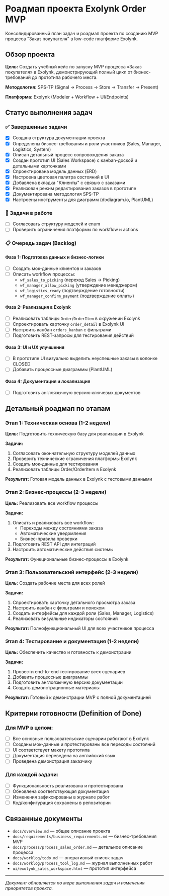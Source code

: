 # Роадмап проекта Exolynk Order MVP

Консолидированный план задач и роадмап проекта по созданию MVP процесса "Заказ покупателя" в low-code платформе Exolynk.

## Обзор проекта

**Цель:** Создать учебный кейс по запуску MVP процесса «Заказ покупателя» в Exolynk, демонстрирующий полный цикл от бизнес-требований до прототипа рабочего места.

**Методология:** SPS-TP (Signal → Process → Store → Transfer → Present)

**Платформа:** Exolynk (Modeler + Workflow + UI/Endpoints)

## Статус выполнения задач

### ✅ Завершенные задачи

- [x] Создана структура документации проекта
- [x] Определены бизнес-требования и роли участников (Sales, Manager, Logistics, System)
- [x] Описан детальный процесс сопровождения заказа
- [x] Создан прототип UI (Sales Workspace) с канban-доской и детальными карточками
- [x] Спроектирована модель данных (ERD)
- [x] Настроена цветовая палитра состояний в UI
- [x] Добавлена вкладка "Клиенты" с связью с заказами
- [x] Реализован режим редактирования заказов в прототипе
- [x] Документирована методология SPS-TP
- [x] Настроены инструменты для диаграмм (dbdiagram.io, PlantUML)

### 🔄 Задачи в работе

- [ ] Согласовать структуру моделей и enum
- [ ] Проверить ограничения платформы по workflow и actions

### 📋 Очередь задач (Backlog)

#### Фаза 1: Подготовка данных и бизнес-логики
- [ ] Создать мок-данные клиентов и заказов
- [ ] Описать workflow процессы:
  - `wf_sales_to_picking` (переход Sales → Picking)
  - `wf_manager_allow_picking` (утверждение менеджером)  
  - `wf_logistics_ready` (подтверждение готовности)
  - `wf_manager_confirm_payment` (подтверждение оплаты)

#### Фаза 2: Реализация в Exolynk
- [ ] Реализовать таблицы `Order`/`OrderItem` в окружении Exolynk
- [ ] Спроектировать карточку `order_detail` в Exolynk UI
- [ ] Настроить канбан `orders_kanban` с фильтрами
- [ ] Подготовить REST-запросы для тестирования действий

#### Фаза 3: UI и UX улучшения
- [ ] В прототипе UI визуально выделить неуспешные заказы в колонке CLOSED
- [ ] Добавить процессные диаграммы (PlantUML)

#### Фаза 4: Документация и локализация
- [ ] Подготовить англоязычную версию ключевых документов

## Детальный роадмап по этапам

### Этап 1: Техническая основа (1-2 недели)
**Цель:** Подготовить техническую базу для реализации в Exolynk

**Задачи:**
1. Согласовать окончательную структуру моделей данных
2. Проверить технические ограничения платформы Exolynk
3. Создать мок-данные для тестирования
4. Реализовать таблицы Order/OrderItem в Exolynk

**Результат:** Готовая модель данных в Exolynk с тестовыми данными

### Этап 2: Бизнес-процессы (2-3 недели)  
**Цель:** Реализовать все workflow процессы

**Задачи:**
1. Описать и реализовать все workflow:
   - Переходы между состояниями заказа
   - Автоматические уведомления
   - Бизнес-правила проверки
2. Подготовить REST API для интеграций
3. Настроить автоматические действия системы

**Результат:** Функциональные бизнес-процессы в Exolynk

### Этап 3: Пользовательский интерфейс (2-3 недели)
**Цель:** Создать рабочие места для всех ролей

**Задачи:**
1. Спроектировать карточку детального просмотра заказа
2. Настроить канбан с фильтрами и поиском
3. Создать интерфейсы для каждой роли (Sales, Manager, Logistics)
4. Реализовать визуальные индикаторы состояний

**Результат:** Полнофункциональный UI для всех участников процесса

### Этап 4: Тестирование и документация (1-2 недели)
**Цель:** Обеспечить качество и готовность к демонстрации

**Задачи:**
1. Провести end-to-end тестирование всех сценариев
2. Добавить процессные диаграммы
3. Подготовить англоязычную версию документации
4. Создать демонстрационные материалы

**Результат:** Готовый к демонстрации MVP с полной документацией

## Критерии готовности (Definition of Done)

### Для MVP в целом:
- [ ] Все основные пользовательские сценарии работают в Exolynk
- [ ] Созданы мок-данные и протестированы все переходы состояний
- [ ] UI соответствует макету прототипа
- [ ] Документация переведена на английский язык
- [ ] Проведена демонстрация заказчику

### Для каждой задачи:
- [ ] Функциональность реализована и протестирована
- [ ] Обновлена соответствующая документация  
- [ ] Изменения зафиксированы в журнале работ
- [ ] Код/конфигурация сохранены в репозитории

## Связанные документы

- `docs/overview.md` — общее описание проекта
- `docs/requirements/business_requirements.md` — бизнес-требования MVP
- `docs/process/process_sales_order.md` — детальное описание процесса
- `docs/worklog/todo.md` — оперативный список задач
- `docs/worklog/process_tool_log.md` — журнал выполненных работ
- `ui/exolynk_sales_workspace.html` — прототип интерфейса

---
*Документ обновляется по мере выполнения задач и изменения приоритетов проекта.*
